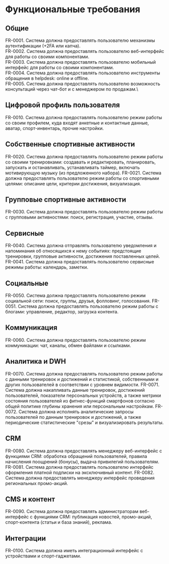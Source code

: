 # Функциональные требования
## Общие
FR-0001. Система должна предоставлять пользователю механизмы аутентификации (+2FA или капча).\
FR-0002. Система должна предоставлять пользователю веб-интерфейс для работы со своими компонентами.\
FR-0003. Система должна предоставлять пользователю мобильный интерфейс для работы со своими компонентами.\
FR-0004. Система должна предоставлять пользователю инструменты обращения в helpdesk: online и offline.\
FR-0005. Система должна предоставлять пользователю возможность консультаций через чат-бот и с менеджером по продажам.\

## Цифровой профиль пользователя
FR-0010. Система должна предоставлять пользователю режим работы со своим профилем, куда входят анкетные и контактные данные, аватар, спорт-инвентарь, прочие настройки.

## Собственные спортивные активности
FR-0020. Система должна предоставлять пользователю режим работы со своими тренировками: создавать и редактировать, планировать, запускать и останавливать, устанавливать таймер, включать мотивирующую музыку (из предложенного набора).
FR-0021. Система должна предоставлять пользователю режим работы со спортивными целями: описание цели, критерии достижения, визуализация.  

## Групповые спортивные активности
FR-0030. Система должна предоставлять пользователю режим работы с групповыми активностями: поиск, регистрация, участие, отзывы.  

## Сервисные
FR-0040. Система должна отправлять пользователю уведомления и напоминания об относящихся к нему событиях: предстоящие тренировки, групповые активности, достижения поставленных целей.
FR-0041. Система должна предоставлять пользователю сервисные режимы работы: календарь, заметки. 

## Социальные
FR-0050. Система должна предоставлять пользователю режим социальной сети: поиск, группы, друзья, фолловинг, голосования. 
FR-0051. Система должна предоставлять пользователю режим работы с блогами: управление, редактор, загрузка контента.

## Коммуникация
FR-0060. Система должна предоставлять пользователю режим коммуникации: чат, каналы, обмен файлами и ссылками.   

## Аналитика и DWH
FR-0070. Система должна предоставлять пользователю режим работы с данными тренировок и достижений и статистикой, собственными и других пользователей в соответствии с уровнем видимости.
FR-0071. Система должна накапливать данные тренировок, достижений пользователей, показатели персональных устройств, а также метрики состояния пользователей из фитнес-функций смартфонов согласно общей политике глубины хранения или персональным настройкам.
FR-0072. Система должна исполнять аналитические запросы пользователей по данным тренировок и достижений, а также периодические статистические "срезы" и визуализировать результаты.

## CRM
FR-0080. Система должна предоставлять менеджеру веб-интерфейс с функциями CRM: обработка обращений пользователей, правила начисления поощрений (бонусы), выдача привилегий пользователям. 
FR-0081. Система должна предоставлять пользователю интерфейс оформления платной подписки на эксключивный контент.
FR-0082. Система должна предоставлять менеджеру интерфейс проведения региональных промо-акций.

## CMS и контент
FR-0090. Система должна предоставлять администраторам веб-интерфейс с функциями CRM: публикация новостей, промо-акций, спорт-контента (статьи и база знаний), реклама.
 
## Интеграции
FR-0100. Система должна иметь интеграционный интерфейс с устройствами и спорт-гаджетами.
